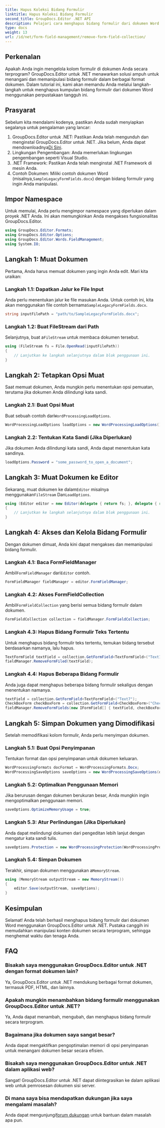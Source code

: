 ```yaml
---
title: Hapus Koleksi Bidang Formulir
linktitle: Hapus Koleksi Bidang Formulir
second_title: GroupDocs.Editor .NET API
description: Pelajari cara menghapus bidang formulir dari dokumen Word menggunakan GroupDocs.Editor untuk .NET dengan panduan langkah demi langkah ini. Ideal untuk pengembang.
type: docs
weight: 13
url: /id/net/form-field-management/remove-form-field-collection/
---
```

## Perkenalan
Apakah Anda ingin mengelola kolom formulir di dokumen Anda secara terprogram? GroupDocs.Editor untuk .NET menawarkan solusi ampuh untuk menangani dan memanipulasi bidang formulir dalam berbagai format dokumen. Dalam tutorial ini, kami akan memandu Anda melalui langkah-langkah untuk menghapus kumpulan bidang formulir dari dokumen Word menggunakan perpustakaan tangguh ini. 
## Prasyarat
Sebelum kita mendalami kodenya, pastikan Anda sudah menyiapkan segalanya untuk pengalaman yang lancar:
1. GroupDocs.Editor untuk .NET: Pastikan Anda telah mengunduh dan menginstal GroupDocs.Editor untuk .NET. Jika belum, Anda dapat mendownloadnya[Di Sini](https://releases.groupdocs.com/editor/net/).
2. Lingkungan Pengembangan: Anda memerlukan lingkungan pengembangan seperti Visual Studio.
3. .NET Framework: Pastikan Anda telah menginstal .NET Framework di mesin Anda.
4.  Contoh Dokumen: Miliki contoh dokumen Word (misalnya,`SampleLegacyFormFields.docx`) dengan bidang formulir yang ingin Anda manipulasi.

## Impor Namespace
Untuk memulai, Anda perlu mengimpor namespace yang diperlukan dalam proyek .NET Anda. Ini akan memungkinkan Anda mengakses fungsionalitas GroupDocs.Editor.
```csharp
using GroupDocs.Editor.Formats;
using GroupDocs.Editor.Options;
using GroupDocs.Editor.Words.FieldManagement;
using System.IO;
```
## Langkah 1: Muat Dokumen
Pertama, Anda harus memuat dokumen yang ingin Anda edit. Mari kita uraikan:
### Langkah 1.1: Dapatkan Jalur ke File Input
 Anda perlu menentukan jalur ke file masukan Anda. Untuk contoh ini, kita akan menggunakan file contoh bernama`SampleLegacyFormFields.docx`.
```csharp
string inputFilePath = "path/to/SampleLegacyFormFields.docx";
```
### Langkah 1.2: Buat FileStream dari Path
 Selanjutnya, buat a`FileStream` untuk membaca dokumen tersebut.
```csharp
using (FileStream fs = File.OpenRead(inputFilePath))
{
    // Lanjutkan ke langkah selanjutnya dalam blok penggunaan ini.
}
```
## Langkah 2: Tetapkan Opsi Muat
Saat memuat dokumen, Anda mungkin perlu menentukan opsi pemuatan, terutama jika dokumen Anda dilindungi kata sandi.
### Langkah 2.1: Buat Opsi Muat
 Buat sebuah contoh dari`WordProcessingLoadOptions`.
```csharp
WordProcessingLoadOptions loadOptions = new WordProcessingLoadOptions();
```
### Langkah 2.2: Tentukan Kata Sandi (Jika Diperlukan)
Jika dokumen Anda dilindungi kata sandi, Anda dapat menentukan kata sandinya.
```csharp
loadOptions.Password = "some_password_to_open_a_document";
```
## Langkah 3: Muat Dokumen ke Editor
 Sekarang, muat dokumen ke dalam`Editor` misalnya menggunakan`FileStream` Dan`LoadOptions`.
```csharp
using (Editor editor = new Editor(delegate { return fs; }, delegate { return loadOptions; }))
{
    // Lanjutkan ke langkah selanjutnya dalam blok penggunaan ini.
}
```
## Langkah 4: Akses dan Kelola Bidang Formulir
Dengan dokumen dimuat, Anda kini dapat mengakses dan memanipulasi bidang formulir.
### Langkah 4.1: Baca FormFieldManager
 Ambil`FormFieldManager` dari`Editor` contoh.
```csharp
FormFieldManager fieldManager = editor.FormFieldManager;
```
### Langkah 4.2: Akses FormFieldCollection
 Ambil`FormFieldCollection` yang berisi semua bidang formulir dalam dokumen.
```csharp
FormFieldCollection collection = fieldManager.FormFieldCollection;
```
### Langkah 4.3: Hapus Bidang Formulir Teks Tertentu
Untuk menghapus bidang formulir teks tertentu, temukan bidang tersebut berdasarkan namanya, lalu hapus.
```csharp
TextFormField textField = collection.GetFormField<TextFormField>("Text1");
fieldManager.RemoveFormFiled(textField);
```
### Langkah 4.4: Hapus Beberapa Bidang Formulir
Anda juga dapat menghapus beberapa bidang formulir sekaligus dengan menentukan namanya.
```csharp
textField = collection.GetFormField<TextFormField>("Text7");
CheckBoxForm checkBoxForm = collection.GetFormField<CheckBoxForm>("Check2");
fieldManager.RemoveFormFields(new IFormField[] { textField, checkBoxForm });
```
## Langkah 5: Simpan Dokumen yang Dimodifikasi
Setelah memodifikasi kolom formulir, Anda perlu menyimpan dokumen.
### Langkah 5.1: Buat Opsi Penyimpanan
Tentukan format dan opsi penyimpanan untuk dokumen keluaran.
```csharp
WordProcessingFormats docFormat = WordProcessingFormats.Docx;
WordProcessingSaveOptions saveOptions = new WordProcessingSaveOptions(docFormat);
```
### Langkah 5.2: Optimalkan Penggunaan Memori
Jika berurusan dengan dokumen berukuran besar, Anda mungkin ingin mengoptimalkan penggunaan memori.
```csharp
saveOptions.OptimizeMemoryUsage = true;
```
### Langkah 5.3: Atur Perlindungan (Jika Diperlukan)
Anda dapat melindungi dokumen dari pengeditan lebih lanjut dengan mengatur kata sandi tulis.
```csharp
saveOptions.Protection = new WordProcessingProtection(WordProcessingProtectionType.AllowOnlyFormFields, "write_password");
```
### Langkah 5.4: Simpan Dokumen
 Terakhir, simpan dokumen menggunakan a`MemoryStream`.
```csharp
using (MemoryStream outputStream = new MemoryStream())
{
    editor.Save(outputStream, saveOptions);
}
```

## Kesimpulan
Selamat! Anda telah berhasil menghapus bidang formulir dari dokumen Word menggunakan GroupDocs.Editor untuk .NET. Pustaka canggih ini memudahkan manipulasi konten dokumen secara terprogram, sehingga menghemat waktu dan tenaga Anda.
## FAQ
### Bisakah saya menggunakan GroupDocs.Editor untuk .NET dengan format dokumen lain?
Ya, GroupDocs.Editor untuk .NET mendukung berbagai format dokumen, termasuk PDF, HTML, dan lainnya.
### Apakah mungkin menambahkan bidang formulir menggunakan GroupDocs.Editor untuk .NET?
Ya, Anda dapat menambah, mengubah, dan menghapus bidang formulir secara terprogram.
### Bagaimana jika dokumen saya sangat besar?
Anda dapat mengaktifkan pengoptimalan memori di opsi penyimpanan untuk menangani dokumen besar secara efisien.
### Bisakah saya menggunakan GroupDocs.Editor untuk .NET dalam aplikasi web?
Sangat! GroupDocs.Editor untuk .NET dapat diintegrasikan ke dalam aplikasi web untuk pemrosesan dokumen sisi server.
### Di mana saya bisa mendapatkan dukungan jika saya mengalami masalah?
 Anda dapat mengunjungi[forum dukungan](https://forum.groupdocs.com/c/editor/20) untuk bantuan dalam masalah apa pun.